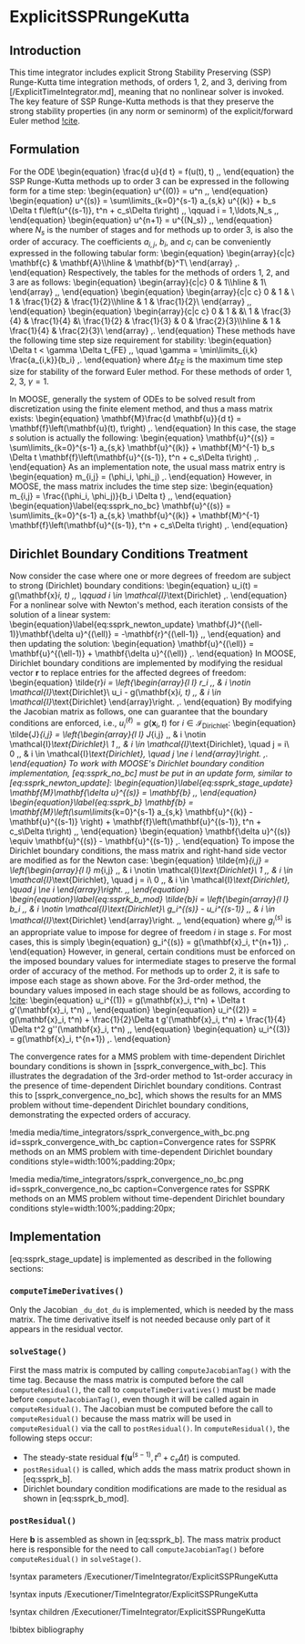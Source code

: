# ExplicitSSPRungeKutta

## Introduction

This time integrator includes explicit Strong Stability Preserving (SSP)
Runge-Kutta time integration methods, of orders 1, 2, and 3, deriving from
[/ExplicitTimeIntegrator.md], meaning that no nonlinear solver is invoked. The
key feature of SSP Runge-Kutta methods is that they preserve the strong
stability properties (in any norm or seminorm) of the explicit/forward Euler
method [!cite](gottlieb2005).

## Formulation

For the ODE
\begin{equation}
  \frac{d u}{d t} = f(u(t), t) \,,
\end{equation}
the SSP Runge-Kutta methods up to order 3 can be expressed in the following form
for a time step:
\begin{equation}
  u^{(0)} = u^n \,,
\end{equation}
\begin{equation}
  u^{(s)} = \sum\limits_{k=0}^{s-1} a_{s,k} u^{(k)} + b_s \Delta t f\left(u^{(s-1)}, t^n + c_s\Delta t\right) \,,
    \qquad i = 1,\ldots,N_s \,,
\end{equation}
\begin{equation}
  u^{n+1} = u^{(N_s)} \,,
\end{equation}
where $N_s$ is the number of stages and for methods up to order 3, is also the
order of accuracy. The coefficients $a_{i,j}$, $b_i$, and $c_i$ can be
conveniently expressed in the following tabular form:
\begin{equation}
  \begin{array}{c|c}
    \mathbf{c} & \mathbf{A}\\\hline
    & \mathbf{b}^T\\
  \end{array} \,.
\end{equation}
Respectively, the tables for the methods of orders 1, 2, and 3 are as follows:
\begin{equation}
  \begin{array}{c|c}
    0 & 1\\\hline
    & 1\\
  \end{array} \,,
\end{equation}
\begin{equation}
  \begin{array}{c|c c}
    0 & 1           & \\
    1 & \frac{1}{2} & \frac{1}{2}\\\hline
      & 1           & \frac{1}{2}\\
  \end{array} \,,
\end{equation}
\begin{equation}
  \begin{array}{c|c c}
    0           & 1           &             &\\
    1           & \frac{3}{4} & \frac{1}{4} &\\
    \frac{1}{2} & \frac{1}{3} & 0           & \frac{2}{3}\\\hline
                & 1           & \frac{1}{4} & \frac{2}{3}\\
  \end{array} \,.
\end{equation}
These methods have the following time step size requirement for stability:
\begin{equation}
  \Delta t < \gamma \Delta t_{FE} \,, \quad \gamma = \min\limits_{i,k} \frac{a_{i,k}}{b_i} \,.
\end{equation}
where $\Delta t_{FE}$ is the maximum time step size for stability of the forward
Euler method. For these methods of order 1, 2, 3, $\gamma = 1$.

In MOOSE, generally the system of ODEs to be solved result from discretization
using the finite element method, and thus a mass matrix exists:
\begin{equation}
  \mathbf{M}\frac{d \mathbf{u}}{d t} = \mathbf{f}\left(\mathbf{u}(t), t\right) \,.
\end{equation}
In this case, the stage $s$ solution is actually the following:
\begin{equation}
  \mathbf{u}^{(s)} = \sum\limits_{k=0}^{s-1} a_{s,k} \mathbf{u}^{(k)}
    + \mathbf{M}^{-1} b_s \Delta t \mathbf{f}\left(\mathbf{u}^{(s-1)}, t^n + c_s\Delta t\right) \,.
\end{equation}
As an implementation note, the usual mass matrix entry is
\begin{equation}
  m_{i,j} = (\phi_i, \phi_j) \,.
\end{equation}
However, in MOOSE, the mass matrix includes the time step size:
\begin{equation}
  m_{i,j} = \frac{(\phi_i, \phi_j)}{b_i \Delta t} \,,
\end{equation}
\begin{equation}\label{eq:ssprk_no_bc}
  \mathbf{u}^{(s)} = \sum\limits_{k=0}^{s-1} a_{s,k} \mathbf{u}^{(k)}
    + \mathbf{M}^{-1} \mathbf{f}\left(\mathbf{u}^{(s-1)}, t^n + c_s\Delta t\right) \,.
\end{equation}

## Dirichlet Boundary Conditions Treatment

Now consider the case where one or more degrees of freedom are subject to strong
(Dirichlet) boundary conditions:
\begin{equation}
  u_i(t) = g(\mathbf{x}_i, t) \,, \qquad i \in \mathcal{I}_\text{Dirichlet} \,.
\end{equation}
For a nonlinear solve with Newton's method, each iteration consists of the
solution of a linear system:
\begin{equation}\label{eq:ssprk_newton_update}
  \mathbf{J}^{(\ell-1)}\mathbf{\delta u}^{(\ell)} = -\mathbf{r}^{(\ell-1)} \,,
\end{equation}
and then updating the solution:
\begin{equation}
  \mathbf{u}^{(\ell)} = \mathbf{u}^{(\ell-1)} + \mathbf{\delta u}^{(\ell)} \,.
\end{equation}
In MOOSE, Dirichlet boundary conditions are implemented by modifying the residual
vector $\mathbf{r}$ to replace entries for the affected degrees of freedom:
\begin{equation}
  \tilde{r}_i = \left\{\begin{array}{l l}
    r_i \,,                      & i \notin \mathcal{I}_\text{Dirichlet}\\
    u_i - g(\mathbf{x}_i, t) \,, & i \in \mathcal{I}_\text{Dirichlet}
    \end{array}\right. \,.
\end{equation}
By modifying the Jacobian matrix as follows, one can guarantee that the
boundary conditions are enforced, i.e., $u_i^{(\ell)} = g(\mathbf{x}_i, t)$ for
$i \in \mathcal{I}_\text{Dirichlet}$:
\begin{equation}
  \tilde{J}_{i,j} = \left\{\begin{array}{l l}
    J_{i,j} \,, & i \notin \mathcal{I}_\text{Dirichlet}\\
    1 \,,       & i \in \mathcal{I}_\text{Dirichlet}, \quad j = i\\
    0 \,,       & i \in \mathcal{I}_\text{Dirichlet}, \quad j \ne i
    \end{array}\right. \,.
\end{equation}
To work with MOOSE's Dirichlet boundary condition implementation, [eq:ssprk_no_bc]
must be put in an update form, similar to [eq:ssprk_newton_update]:
\begin{equation}\label{eq:ssprk_stage_update}
  \mathbf{M}\mathbf{\delta u}^{(s)} = \mathbf{b} \,,
\end{equation}
\begin{equation}\label{eq:ssprk_b}
  \mathbf{b} = \mathbf{M}\left(\sum\limits_{k=0}^{s-1} a_{s,k} \mathbf{u}^{(k)}
    - \mathbf{u}^{(s-1)} \right)
    + \mathbf{f}\left(\mathbf{u}^{(s-1)}, t^n + c_s\Delta t\right) \,,
\end{equation}
\begin{equation}
  \mathbf{\delta u}^{(s)} \equiv \mathbf{u}^{(s)} - \mathbf{u}^{(s-1)} \,.
\end{equation}
To impose the Dirichlet boundary conditions, the mass matrix and right-hand
side vector are modified as for the Newton case:
\begin{equation}
  \tilde{m}_{i,j} = \left\{\begin{array}{l l}
    m_{i,j} \,, & i \notin \mathcal{I}_\text{Dirichlet}\\
    1 \,,       & i \in \mathcal{I}_\text{Dirichlet}, \quad j = i\\
    0 \,,       & i \in \mathcal{I}_\text{Dirichlet}, \quad j \ne i
    \end{array}\right. \,,
\end{equation}
\begin{equation}\label{eq:ssprk_b_mod}
  \tilde{b}_i = \left\{\begin{array}{l l}
    b_i \,,                              & i \notin \mathcal{I}_\text{Dirichlet}\\
    g_i^{(s)} - u_i^{(s-1)} \,, & i \in \mathcal{I}_\text{Dirichlet}
    \end{array}\right. \,,
\end{equation}
where $g_i^{(s)}$ is an appropriate value to impose for degree of freedom $i$
in stage $s$. For most cases, this is simply
\begin{equation}
  g_i^{(s)} = g(\mathbf{x}_i, t^{n+1}) \,.
\end{equation}
However, in general, certain conditions must be enforced on the imposed boundary
values for intermediate stages to preserve the formal order of accuracy of the
method. For methods up to order 2, it is safe to impose each stage as shown
above. For the 3rd-order method, the boundary values imposed in each stage
should be as follows, according to [!cite](zhao2019):
\begin{equation}
  u_i^{(1)} = g(\mathbf{x}_i, t^n) + \Delta t g'(\mathbf{x}_i, t^n) \,,
\end{equation}
\begin{equation}
  u_i^{(2)} = g(\mathbf{x}_i, t^n) + \frac{1}{2}\Delta t g'(\mathbf{x}_i, t^n)
    + \frac{1}{4} \Delta t^2 g''(\mathbf{x}_i, t^n) \,,
\end{equation}
\begin{equation}
  u_i^{(3)} = g(\mathbf{x}_i, t^{n+1}) \,.
\end{equation}

The convergence rates for a MMS problem with time-dependent Dirichlet boundary
conditions is shown in [ssprk_convergence_with_bc]. This illustrates the
degradation of the 3rd-order method to 1st-order accuracy in the presence of
time-dependent Dirichlet boundary conditions. Contrast this to
[ssprk_convergence_no_bc], which shows the results for an MMS problem without
time-dependent Dirichlet boundary conditions, demonstrating the expected orders
of accuracy.

!media media/time_integrators/ssprk_convergence_with_bc.png
       id=ssprk_convergence_with_bc
       caption=Convergence rates for SSPRK methods on an MMS problem with
         time-dependent Dirichlet boundary conditions
       style=width:100%;padding:20px;

!media media/time_integrators/ssprk_convergence_no_bc.png
       id=ssprk_convergence_no_bc
       caption=Convergence rates for SSPRK methods on an MMS problem without
         time-dependent Dirichlet boundary conditions
       style=width:100%;padding:20px;

## Implementation

[eq:ssprk_stage_update] is implemented as described in the following sections:

### `computeTimeDerivatives()`

Only the Jacobian `_du_dot_du` is implemented, which is needed by the mass matrix.
The time derivative itself is not needed because only part of it appears in the
residual vector.

### `solveStage()`

First the mass matrix is computed by calling `computeJacobianTag()` with the
time tag. Because the mass matrix is computed before the call
`computeResidual()`, the call to `computeTimeDerivatives()` must be made before
`computeJacobianTag()`, even though it will be called again in
`computeResidual()`. The Jacobian must be computed before the call to
`computeResidual()` because the mass matrix will be used in `computeResidual()`
via the call to `postResidual()`. In `computeResidual()`, the following steps
occur:

- The steady-state residual $\mathbf{f}\left(\mathbf{u}^{(s-1)}, t^n + c_s\Delta t\right)$
  is computed.
- `postResidual()` is called, which adds the mass matrix product shown in [eq:ssprk_b].
- Dirichlet boundary condition modifications are made to the residual as shown
  in [eq:ssprk_b_mod].

### `postResidual()`

Here $\mathbf{b}$ is assembled as shown in [eq:ssprk_b]. The mass matrix product
here is responsible for the need to call `computeJacobianTag()` before `computeResidual()`
in `solveStage()`.

!syntax parameters /Executioner/TimeIntegrator/ExplicitSSPRungeKutta

!syntax inputs /Executioner/TimeIntegrator/ExplicitSSPRungeKutta

!syntax children /Executioner/TimeIntegrator/ExplicitSSPRungeKutta

!bibtex bibliography
